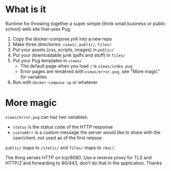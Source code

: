 # What is it

Runtime for throwing together a super simple (think small business or public school) web site that uses Pug.

 1. Copy the docker-compose.yml into a new repo
 1. Make three directories: `views/`, `public/`, `files/`
 1. Put your assets (css, scripts, images) in `public/`
 1. Put your downloadable junk (pdfs and stuff) in `files/`
 1. Put your Pug templates in `views/`
    - The default page when you load `/` is `views/index.pug`
    - Error pages are rendered with `views/error.pug`, see "More magic" for variables
 1. Run with `docker-compose up` or whatever

# More magic

`views/error.pug` can haz two variables:

 - `status` is the status code of the HTTP response
 - `customErr` is a custom message the server would like to share with the user/client. not used as of the first release

`public/` maps to `/static/` and `files/` maps to `/doc/`.

The thing serves HTTP on tcp/8080. Use a reverse proxy for TLS and HTTP/2 and forwarding to 80/443, don't do that in the application. Thanks
